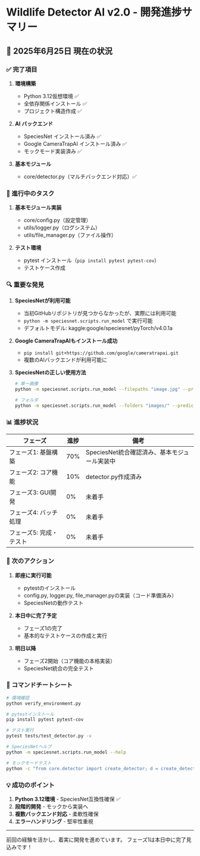 # Wildlife Detector AI v2.0 - 開発進捗サマリー

## 📅 2025年6月25日 現在の状況

### ✅ 完了項目

1. **環境構築**
   - Python 3.12仮想環境 ✅
   - 全依存関係インストール ✅
   - プロジェクト構造作成 ✅

2. **AI バックエンド**
   - SpeciesNet インストール済み ✅
   - Google CameraTrapAI インストール済み ✅
   - モックモード実装済み ✅

3. **基本モジュール**
   - core/detector.py（マルチバックエンド対応）✅

### 🚧 進行中のタスク

1. **基本モジュール実装**
   - core/config.py（設定管理）
   - utils/logger.py（ログシステム）
   - utils/file_manager.py（ファイル操作）

2. **テスト環境**
   - pytest インストール（`pip install pytest pytest-cov`）
   - テストケース作成

### 🔍 重要な発見

1. **SpeciesNetが利用可能**
   - 当初GitHubリポジトリが見つからなかったが、実際には利用可能
   - `python -m speciesnet.scripts.run_model` で実行可能
   - デフォルトモデル: kaggle:google/speciesnet/pyTorch/v4.0.1a

2. **Google CameraTrapAIもインストール成功**
   - `pip install git+https://github.com/google/cameratrapai.git`
   - 複数のAIバックエンドが利用可能に

3. **SpeciesNetの正しい使用方法**
   ```bash
   # 単一画像
   python -m speciesnet.scripts.run_model --filepaths "image.jpg" --predictions_json "output.json" --country "JPN"
   
   # フォルダ
   python -m speciesnet.scripts.run_model --folders "images/" --predictions_json "output.json" --country "JPN"
   ```

### 📊 進捗状況

| フェーズ | 進捗 | 備考 |
|---------|------|------|
| フェーズ1: 基盤構築 | 70% | SpeciesNet統合確認済み、基本モジュール実装中 |
| フェーズ2: コア機能 | 10% | detector.py作成済み |
| フェーズ3: GUI開発 | 0% | 未着手 |
| フェーズ4: バッチ処理 | 0% | 未着手 |
| フェーズ5: 完成・テスト | 0% | 未着手 |

### 🎯 次のアクション

1. **即座に実行可能**
   - pytestのインストール
   - config.py, logger.py, file_manager.pyの実装（コード準備済み）
   - SpeciesNetの動作テスト

2. **本日中に完了予定**
   - フェーズ1の完了
   - 基本的なテストケースの作成と実行

3. **明日以降**
   - フェーズ2開始（コア機能の本格実装）
   - SpeciesNet統合の完全テスト

### 📝 コマンドチートシート

```bash
# 環境確認
python verify_environment.py

# pytestインストール
pip install pytest pytest-cov

# テスト実行
pytest tests/test_detector.py -v

# SpeciesNetヘルプ
python -m speciesnet.scripts.run_model --help

# モックモードテスト
python -c "from core.detector import create_detector; d = create_detector(); print(d.mode)"
```

### 💡 成功のポイント

1. **Python 3.12環境** - SpeciesNet互換性確保 ✅
2. **段階的開発** - モックから実装へ
3. **複数バックエンド対応** - 柔軟性確保
4. **エラーハンドリング** - 堅牢性重視

---

前回の経験を活かし、着実に開発を進めています。
フェーズ1は本日中に完了見込みです！
